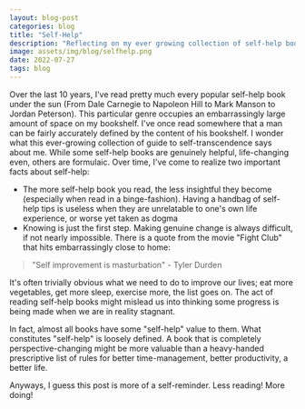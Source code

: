 ```yaml
---
layout: blog-post
categories: blog
title: "Self-Help"
description: "Reflecting on my ever growing collection of self-help books"
image: assets/img/blog/selfhelp.png
date: 2022-07-27
tags: blog
---
```


Over the last 10 years, I've read pretty much every popular self-help book under the sun (From Dale Carnegie to Napoleon Hill to Mark Manson to Jordan Peterson). This particular genre occupies an embarrassingly large amount of space on my bookshelf. I've once read somewhere that a man can be fairly accurately defined by the content of his bookshelf. I wonder what this ever-growing collection of guide to self-transcendence says about me. While some self-help books are genuinely helpful, life-changing even, others are formulaic. Over time, I've come to realize two important facts about self-help:

* The more self-help book you read, the less insightful they become (especially when read in a binge-fashion). Having a handbag of self-help tips is useless when they are unrelatable to one's own life experience, or worse yet taken as dogma
* Knowing is just the first step. Making genuine change is always difficult, if not nearly impossible. There is a quote from the movie "Fight Club" that hits embarrassingly close to home:

> "Self improvement is masturbation" - Tyler Durden

It's often trivially obvious what we need to do to improve our lives; eat more vegetables, get more sleep, exercise more, the list goes on. The act of reading self-help books might mislead us into thinking some progress is being made when we are in reality stagnant.

In fact, almost all books have some "self-help" value to them. What constitutes "self-help" is loosely defined. A book that is completely perspective-changing might be more valuable than a heavy-handed prescriptive list of rules for better time-management, better productivity, a better life.

Anyways, I guess this post is more of a self-reminder. Less reading! More doing!